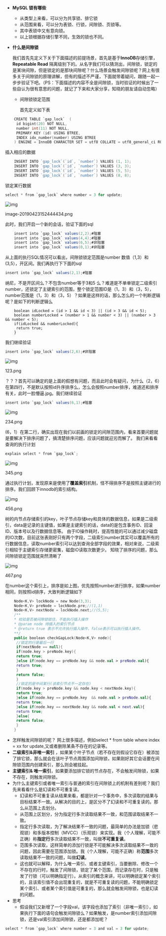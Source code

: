 - **MySQL 锁有哪些**

  - 从类型上来看，可以分为共享锁、排它锁
  - 从范围来看，可以分为表锁、行锁，间隙锁、页锁等。
  - 其中表锁中又有意向锁。
  - 以上锁根据存储引擎不同，生效的锁也不同。

- **什么是间隙锁**

  我们首先先定义下关于下面描述的前提场景，首先是基于**InnoDB**存储引擎，**Repeatable Read** 隔离级别下的。从名字我们可以猜测出，间隙锁，锁定的是某块间隙，但是锁定的是那块间隙呢？什么场景会触发间隙锁呢？网上有很多关于间隙锁的原理讲解，但有的描述不严谨，下面就带着疑问，跟随一起一步步验证下吧。（PS：下面描述的内容不全是间隙锁，当时验证的时候出了一些自认为很有意思的问题，就记了下来和大家分享，知晓的朋友请自动忽略）

  - 间隙锁锁定范围

    首先定义如下表



```objectivec
    CREATE TABLE `gap_lock`  (
     id bigint(20) NOT NULL,
     number int(11) NOT NULL,
     PRIMARY KEY (id) USING BTREE,
     INDEX idx_number(number) USING BTREE
    ) ENGINE = InnoDB CHARACTER SET = utf8 COLLATE = utf8_general_ci ROW_FORMAT = Dynamic;  
```

插入相应的数据



```go
    INSERT INTO `gap_lock`(`id`, `number`) VALUES (1, 1);
    INSERT INTO `gap_lock`(`id`, `number`) VALUES (3, 3);
    INSERT INTO `gap_lock`(`id`, `number`) VALUES (5, 5);
    INSERT INTO `gap_lock`(`id`, `number`) VALUES (8, 8);   
```

锁定某行数据



```csharp
select * from `gap_lock` where number = 3 for update;   
```



![img](https:////upload-images.jianshu.io/upload_images/9794950-96f491ceef9a999c.png?imageMogr2/auto-orient/strip|imageView2/2/w/456/format/webp)

image-20190423152444434.png


 此时，我们开启一个新的会话，验证下面的sql





```csharp
    insert into `gap_lock` values(2,2);#阻塞
    insert into `gap_lock` values(4,4);#阻塞
    insert into `gap_lock` values(6,5);#非阻塞
    insert into `gap_lock` values(0,1);#非阻塞   
```

从上面的执行SQL情况可以看出，间隙锁锁定范围是number 数值（1,3）和 (3,5），开区间。我们再执行下下面的sql



```csharp
insert into `gap_lock` values(2,1);#阻塞   
```

纳尼，不是开区间么？不包含number等于3和5 么？难道是不单单锁定二级索引number，还锁定了主键索引的范围，整个锁定范围ID是（1，3）和（3，5），number范围是（1，3）和（3，5）？如果是这样的话，那么怎么的一个判断逻辑呢？是如下的判断逻辑么



```tsx
    boolean idLocked = (id > 1 && id < 3) || (id > 3 && id < 5);
    boolean numberLocked = (number > 1 && number < 3) || (number > 3 && number < 5);
    if(idLocked && numberLocked){
     return true;
    }   
```

我们继续验证



```csharp
insert into `gap_lock` values(2,6);#非阻塞   
```



![img](https:////upload-images.jianshu.io/upload_images/9794950-856107742d6b4685.png?imageMogr2/auto-orient/strip|imageView2/2/w/392/format/webp)

123.png


 ？？？首先可以确定的是上面的假想有问题，而且此时会有疑问，为什么（2，6）在第四行，不是默认按照id升序排序么，怎么会按照number排序，难道还和排序有关，此时一脸懵逼.jpg。我们继续验证

```csharp
insert into `gap_lock` values(6,1);#阻塞   
```



![img](https:////upload-images.jianshu.io/upload_images/9794950-b164b6f52d3f0bbb.png?imageMogr2/auto-orient/strip|imageView2/2/w/576/format/webp)

234.png


 (6，1）在第二行，确实出现在我们以前画的锁定的间隙范围内，看来首要问题就是要解决下排序问题了，搞清楚排序问题，应该问题就迎刃而解了。
 我们来看看查询的执行计划





```csharp
explain select * from `gap_lock`;   
```



![img](https:////upload-images.jianshu.io/upload_images/9794950-a4316c135535a362.png?imageMogr2/auto-orient/strip|imageView2/2/w/1200/format/webp)

345.png


 通过执行计划，发现原来是使用了**覆盖索引**机制，怪不得排序不是按照主键进行的排序。我们回顾下innodb的索引结构。

![img](https:////upload-images.jianshu.io/upload_images/9794950-9dc7df573d69709c.png?imageMogr2/auto-orient/strip|imageView2/2/w/543/format/webp)

456.png


 树的内节点存储索引的key，叶子节点存储key和具体的数据信息，如果是二级索引，data是记录的主键值，如果是主键索引的话，data的是包含事务ID、回滚ID、版本号以及行数据信息等。
 由于IO操作耗时，提高性能的可以通过减少磁盘的IO次数，目前这张表刚好只有两个字段，二级索引number其实可以覆盖所有的行数据信息，读取number索引可以达到查询全部字段的效果，相对来说，二级索引相较于主键索引存储更密集，磁盘IO读取次数更少。
 知晓了排序的问题，那么间隙锁锁定范围就突然清晰了

![img](https:////upload-images.jianshu.io/upload_images/9794950-a7c56ff66954e17d.png?imageMogr2/auto-orient/strip|imageView2/2/w/1200/format/webp)

467.png


 在number这个索引上，排序是如上图，优先按照number进行排序，如果number相同，则按照id排序，大致判断逻辑如下





```kotlin
    Node<K,V> lockNode = new Node(3,3);
    Node<K,V> preNode = lockNode.pre;//(1,1)
    Node<K,V> nextNode = lockNode.next;//(5,5);
    /**
    * 校验是否被间隙锁锁住，不能执行插入操作
    * @param node 待插入的索引节点
    * @return true 表示不允许执行插入操作，false表示可以执行插入操作。
    **/
    public boolean checkGapLock(Node<K,V> node){
     //锁定的行是最后一行
     if(nextNode == null){
     if(node.key > preNode.key){
     return true;
     }else if(node.key == preNode.key && node.val > preNode.val){
     return true;
     }
     return false;
     }
     //锁定的是中间某行(该索引节点不一定存在)
     if(node.key > preNode.key && node.key < nextNode.key){
     return true;
     }else if(node.key == preNode.key  && node.val > preNode.val){
     return true;
     }else if(node.key == nextNode.key && node.val < next.val){
     return true;
     }else{
     return false;
     }
    }   
```

- 怎样触发间隙锁的呢？
   网上很多描述，例如select * from table where index = xx for update,又或者删除某条不存在的记录等。
- **二级索引&非唯一索引** ，如果某个叶子节点（若不存在则假设它存在）被添加了排它锁，那么就会在该叶子节点周围添加间隙锁，如果刚好其它会话要在间隙锁范围内创建索引，那么则会被挂起。
- **主键索引& 唯一索引**，如果要添加排它锁的节点存在，不会触发间隙锁，如果不存在，则触发间隙锁。
- 为什么主键索引或者唯一索引与普通的索引在间隙锁上的机制有差别呢？我们先来看看什么是幻读和不可重复读。
  - 幻读和不可重复读从结果来看，都是针对一个事务中，多次读取的结果与目标结果不一致。从解决的目的上，是区分不了幻读和不可重复读的。那么从范围上去划分。
  - 从范围上区划分，分为指定行多次读取结果不一致，和范围读取结果不一致。
  - 指定行多次读取，为了解决结果不一致的问题，最简单的办法是加锁（悲观锁）和多版本控制（MVCC）（乐观锁）来实现。我（个人理解，可能不正确）称**指定行**多次读取结果不一致，叫做**不可重复读**。
  - 范围多次读取，这样简单的添加行锁是不可能解决多次读取结果不一致的问题，因此需要在范围添加锁。我（个人理解，可能不正确）称**范围**多次读取结果不一致的问题，叫做**幻读**。
  - 这也就可以解释，为什么唯一索引、或者主键索引，当要删除、修改一个不存在的行时，触发了间隙锁，锁定了某个范围，而记录存在时，只是触发了行锁（可以明确指定行）。从索引的概念来讲，可以明确锁定某个索引的，且该索引值不会出现重复的，就是不可重复读的问题，不能明确锁定某个索引、或者某个索引值是可重复的，那么就会触发间隙锁，也是幻读的问题。
- 思考
  - 假设我们又新增了一个字段val，该字段也添加了索引（非唯一索引），如果执行下面的语句会触发间隙锁么？如果触发，是number索引添加间隙锁，还是val索引添加间隙锁，还是都添加呢？

```csharp
select * from `gap_lock` where number = 3 and val = 3 for update;   
```